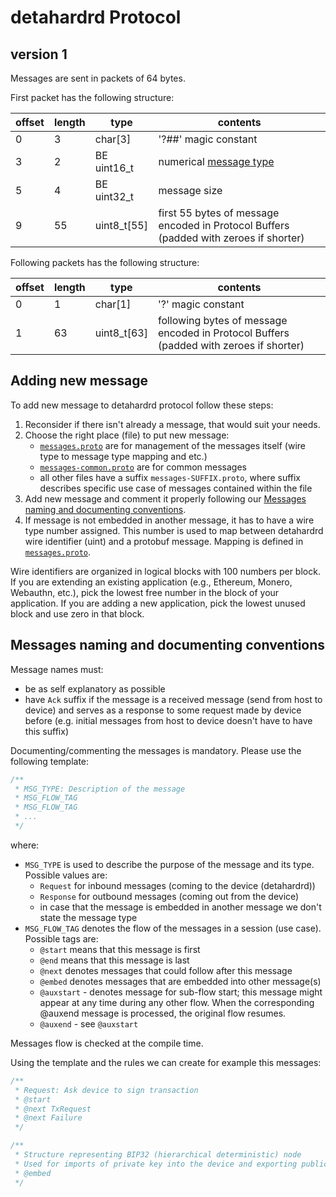 # detahardrd Protocol

## version 1

Messages are sent in packets of 64 bytes.

First packet has the following structure:

| offset | length | type        | contents                                                                              |
|--------|--------|-------------|---------------------------------------------------------------------------------------|
|      0 |      3 | char[3]     | '?##' magic constant                                                                  |
|      3 |      2 | BE uint16_t | numerical [message type](messages.proto#L76)                                          |
|      5 |      4 | BE uint32_t | message size                                                                          |
|      9 |     55 | uint8_t[55] | first 55 bytes of message encoded in Protocol Buffers (padded with zeroes if shorter) |

Following packets has the following structure:

| offset | length | type        | contents                                                                               |
|--------|--------|-------------|----------------------------------------------------------------------------------------|
|      0 |      1 | char[1]     | '?' magic constant                                                                     |
|      1 |     63 | uint8_t[63] | following bytes of message encoded in Protocol Buffers (padded with zeroes if shorter) |

## Adding new message

To add new message to detahardrd protocol follow these steps:
1. Reconsider if there isn't already a message, that would suit your needs.
2. Choose the right place (file) to put new message:
   - [`messages.proto`](messages.proto) are for management of the messages itself (wire type to message type mapping and etc.)
   - [`messages-common.proto`](messages-common.proto) are for common messages
   - all other files have a suffix `messages-SUFFIX.proto`, where suffix describes specific use case of messages contained within the file
3. Add new message and comment it properly following our [Messages naming and documenting conventions](#messages-naming-and-documenting-conventions).
4. If message is not embedded in another message, it has to have a wire type number
   assigned. This number is used to map between detahardrd wire identifier (uint) and a
   protobuf message. Mapping is defined in [`messages.proto`](messages.proto#L76).

Wire identifiers are organized in logical blocks with 100 numbers per block. If you are
extending an existing application (e.g., Ethereum, Monero, Webauthn, etc.), pick the
lowest free number in the block of your application. If you are adding a new
application, pick the lowest unused block and use zero in that block.

## Messages naming and documenting conventions
Message names must:
- be as self explanatory as possible
- have `Ack` suffix if the message is a received message (send from host to device) and serves as a response to some request made by device before
(e.g. initial messages from host to device doesn't have to have this suffix)

Documenting/commenting the messages is mandatory. Please use the following template:
```protobuf
/**
 * MSG_TYPE: Description of the message
 * MSG_FLOW_TAG
 * MSG_FLOW_TAG
 * ...
 */
```
where:
- `MSG_TYPE` is used to describe the purpose of the message and its type. Possible values are:
  - `Request` for inbound messages (coming to the device (detahardrd))
  - `Response` for outbound messages (coming out from the device)
  - in case that the message is embedded in another message we don't state the message type
- `MSG_FLOW_TAG` denotes the flow of the messages in a session (use case). Possible tags are:
  - `@start` means that this message is first
  - `@end` means that this message is last
  - `@next` denotes messages that could follow after this message
  - `@embed` denotes messages that are embedded into other message(s)
  - `@auxstart` - denotes message for sub-flow start; this message might appear at any time
during any other flow. When the corresponding @auxend message is processed, the original
flow resumes.
  - `@auxend` - see `@auxstart`

Messages flow is checked at the compile time.

Using the template and the rules we can create for example this messages:
```protobuf
/**
 * Request: Ask device to sign transaction
 * @start
 * @next TxRequest
 * @next Failure
 */
```
```protobuf
/**
 * Structure representing BIP32 (hierarchical deterministic) node
 * Used for imports of private key into the device and exporting public key out of device
 * @embed
 */
```
